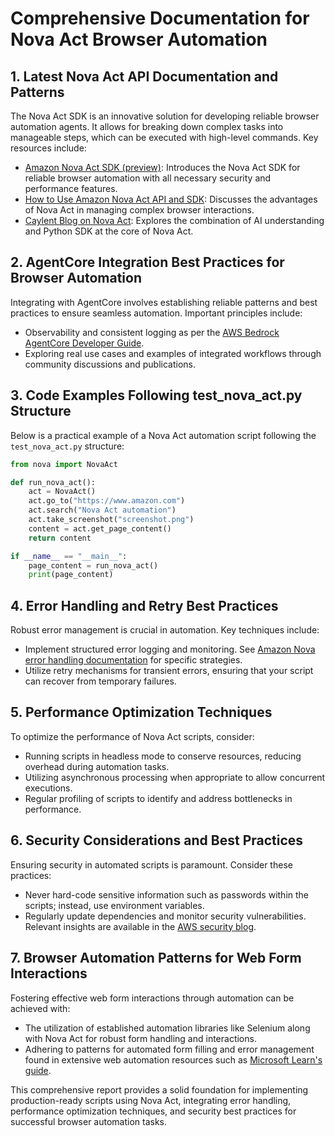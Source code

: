 # Comprehensive Documentation for Nova Act Browser Automation

## 1. Latest Nova Act API Documentation and Patterns
The Nova Act SDK is an innovative solution for developing reliable browser automation agents. It allows for breaking down complex tasks into manageable steps, which can be executed with high-level commands. Key resources include:
- [Amazon Nova Act SDK (preview)](https://aws.amazon.com/blogs/machine-learning/amazon-nova-act-sdk-preview-path-to-production-for-browser-automation-agents/): Introduces the Nova Act SDK for reliable browser automation with all necessary security and performance features.
- [How to Use Amazon Nova Act API and SDK](https://apidog.com/blog/amazon-nova-act/): Discusses the advantages of Nova Act in managing complex browser interactions.
- [Caylent Blog on Nova Act](https://caylent.com/blog/amazon-nova-act-building-reliable-browser-agents): Explores the combination of AI understanding and Python SDK at the core of Nova Act.

## 2. AgentCore Integration Best Practices for Browser Automation
Integrating with AgentCore involves establishing reliable patterns and best practices to ensure seamless automation. Important principles include:
- Observability and consistent logging as per the [AWS Bedrock AgentCore Developer Guide](https://docs.aws.amazon.com/pdfs/bedrock-agentcore/latest/devguide/bedrock-agentcore-dg.pdf).
- Exploring real use cases and examples of integrated workflows through community discussions and publications.

## 3. Code Examples Following test_nova_act.py Structure
Below is a practical example of a Nova Act automation script following the `test_nova_act.py` structure:
```python
from nova import NovaAct

def run_nova_act():
    act = NovaAct()
    act.go_to("https://www.amazon.com")
    act.search("Nova Act automation")
    act.take_screenshot("screenshot.png")
    content = act.get_page_content()
    return content

if __name__ == "__main__":
    page_content = run_nova_act()
    print(page_content)
```

## 4. Error Handling and Retry Best Practices
Robust error management is crucial in automation. Key techniques include:
- Implement structured error logging and monitoring. See [Amazon Nova error handling documentation](https://docs.aws.amazon.com/nova/latest/userguide/text-error-handing.html) for specific strategies.
- Utilize retry mechanisms for transient errors, ensuring that your script can recover from temporary failures.

## 5. Performance Optimization Techniques
To optimize the performance of Nova Act scripts, consider:
- Running scripts in headless mode to conserve resources, reducing overhead during automation tasks.
- Utilizing asynchronous processing when appropriate to allow concurrent executions.
- Regular profiling of scripts to identify and address bottlenecks in performance.

## 6. Security Considerations and Best Practices
Ensuring security in automated scripts is paramount. Consider these practices:
- Never hard-code sensitive information such as passwords within the scripts; instead, use environment variables.
- Regularly update dependencies and monitor security vulnerabilities. Relevant insights are available in the [AWS security blog](https://aws.amazon.com/blogs/networking-and-content-delivery/how-to-manage-ai-bots-with-aws-waf-and-enhance-security/).

## 7. Browser Automation Patterns for Web Form Interactions
Fostering effective web form interactions through automation can be achieved with:
- The utilization of established automation libraries like Selenium along with Nova Act for robust form handling and interactions.
- Adhering to patterns for automated form filling and error management found in extensive web automation resources such as [Microsoft Learn's guide](https://learn.microsoft.com/en-us/power-automate/desktop-flows/actions-reference/webautomation).

This comprehensive report provides a solid foundation for implementing production-ready scripts using Nova Act, integrating error handling, performance optimization techniques, and security best practices for successful browser automation tasks.